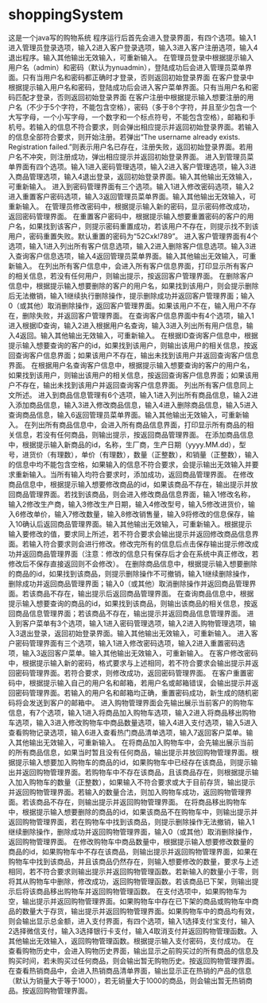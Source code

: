 # shoppingSystem
这是一个java写的购物系统
程序运行后首先会进入登录界面，有四个选项。输入1进入管理员登录选项，输入2进入客户登录选项，输入3进入客户注册选项，输入4退出程序。输入其他输出无效输入，可重新输入。
在管理员登录中根据提示输入用户名（admin）和密码（默认为ynuadmin），登陆成功后会进入管理员菜单界面。只有当用户名和密码都正确时才登录，否则返回初始登录界面
在客户登录中根据提示输入用户名和密码，登陆成功后会进入客户菜单界面。只有当用户名和密码匹配才登录，否则返回初始登录界面
在客户注册中根据提示输入想要注册的用户名（不少于5个字符，不能包含空格），密码（多于8个字符，并且至少包含一个大写字母，一个小写字母，一个数字和一个标点符号，不能包含空格），邮箱和手机号。若输入的信息不符合要求，则会弹出相应提示并返回初始登录界面。若输入的信息全部符合要求，则开始注册。若弹出“The username already exists. Registration failed.”则表示用户名已存在，注册失败，返回初始登录界面。若用户名不冲突，则注册成功，弹出相应提示并返回初始登录界面。
进入到管理员菜单界面有四个选项。输入1进入密码管理选项，输入2进入客户管理选项，输入3进入商品管理选项，输入4退出登录，返回初始登录界面。输入其他输出无效输入，可重新输入。
进入到密码管理界面有三个选项。输入1进入修改密码选项，输入2进入重置客户密码选项，输入3返回管理员菜单界面。输入其他输出无效输入，可重新输入。
在管理员修改密码中，根据提示输入新的密码，显示密码修改成功，返回密码管理界面。
在重置客户密码中，根据提示输入想要重置密码的客户的用户名，如果找到该客户，则提示密码重置成功，若该用户不存在，则提示找不到该用户，密码重置失败。默认重置的密码为“52Cxk!789”。
进入客户管理界面有4个选项，输入1进入列出所有客户信息选项，输入2进入删除客户信息选项。输入3进入查询客户信息选项，输入4返回管理员菜单界面。输入其他输出无效输入，可重新输入。
在列出所有客户信息中，会进入所有客户信息界面，打印显示所有客户的相关信息，若没有任何用户，则输出提示，按<Enter>返回客户管理界面。
在删除客户信息中，根据提示输入想要删除的客户的用户名，如果找到该用户，则会提示删除后无法撤销，输入1继续执行删除操作，提示删除成功并返回客户管理界面；输入0（或其他）取消删除操作，返回客户管理界面。如果该用户不在，输入用户不存在，删除失败，并返回客户管理界面。
在查询客户信息界面中有4个选项，输入1进入根据ID查询，输入2进入根据用户名查询，输入3进入列出所有用户信息，输入4返回。输入其他输出无效输入，可重新输入。
在根据ID查询客户信息中，根据提示输入想要查询的客户的id，如果找到该用户，则输出该用户的相关信息，按<Enter>返回查询客户信息界面；如果该用户不存在，输出未找到该用户并返回查询客户信息界面。
在根据用户名查询客户信息中，根据提示输入想要查询的客户的用户名，如果找到该用户，则输出该用户的相关信息，按<Enter>返回查询客户信息界面；如果该用户不存在，输出未找到该用户并返回查询客户信息界面。
列出所有客户信息同上文所述。
进入到商品信息管理有6个选项，输入1进入列出所有商品信息，输入2进入添加商品信息，输入3进入修改商品信息，输入4进入删除商品信息，输入5进入查询商品信息，输入6返回管理员菜单界面。输入其他输出无效输入，可重新输入。
在列出所有商品信息中，会进入所有商品信息界面，打印显示所有商品的相关信息，若没有任何商品，则输出提示，按<Enter>返回商品管理界面。
在添加商品信息中，根据提示输入新商品的id，名称，生厂商，生产日期（yyyy.MM.dd），型号，进货价（有理数），单价（有理数），数量（正整数），和销量（正整数），输入的信息中均不能包含空格，如果输入的信息不符合要求，会提示输出无效输入并要求重新输入。当所有输入均符合要求时，添加成功，返回商品管理界面。
在修改商品信息中，根据提示输入想要修改商品的id，如果该商品不存在，输出提示并放回商品管理界面。若找到该商品，则会进入修改商品信息界面，输入1修改名称，输入2修改生产商，输入3修改生产日期，输入4修改型号，输入5修改进货价，输入6修改单价，输入7修改数量，输入8修改销售量，输入9将修改的信息保存，输入10确认后返回商品管理界面。输入其他输出无效输入，可重新输入。根据提示输入要修改的值，要求同上所述，若不符合要求会输出提示并返回修改商品信息界面。若输入符合要求则会进行修改。修改完所有的信息后点击保存输出提示修改成功并返回商品管理界面（注意：修改的信息只有保存后才会在系统中真正修改，若修改后不保存直接返回则不会修改）。
在删除商品信息中，根据提示输入想要删除的商品的id，如果找到该商品，则提示删除操作不可撤销，输入1继续删除操作，删除成功并返回商品管理界面；输入0（或其他）取消删除操作并返回商品管理界面。若该商品不存在，输出提示后返回商品管理界面。
在查询商品信息中，根据提示输入想要查询的商品的id，如果找到该商品，则输出该商品的相关信息，按<Enter>返回商品信息管理界面；若该商品不存在，输出提示并返回商品信息管理界面。
进入到客户菜单有3个选项，输入1进入密码管理选项，输入2进入购物管理选项，输入3退出登录，返回初始登录界面。输入其他输出无效输入，可重新输入。
进入客户密码管理界面有三个选项，输入1进入修改密码选项，输入2进入重置密码选项，输入3返回客户菜单。输入其他输出无效输入，可重新输入。
在客户修改密码中，根据提示输入新的密码，格式要求与上述相同，若不符合要求会输出提示并返回密码管理界面。若符合要求，则修改成功，返回密码管理界面。
在客户重置密码中，根据提示输入自己的用户名和邮箱，若用户名或邮箱错误，会输出提示并返回密码管理界面。若输入的用户名和邮箱均正确，重置密码成功，新生成的随机密码将会发送到客户的邮箱中。
进入购物管理界面会先输出展示当前客户的购物车信息，有7个选项，输入1进入将商品加入购物车选项，输入2进入将商品移出购物车选项，输入3进入修改购物车中商品数量选项，输入4进入支付选项，输入5进入查看购物记录选项，输入6进入查看热门商品清单选项，输入7返回客户菜单。输入其他输出无效输入，可重新输入。
在将商品加入购物车中，会先输出展示当前的所有商品信息，如果当时暂且没有任何商品，输出提示并放回购物管理界面。根据提示输入想要加入购物车的商品的id，如果购物车中已经存在该商品，则提示输出并返回购物管理界面。若购物车中不存在该商品，且该商品存在，则根据提示输入加入购物车的数量（正整数），如果输入不符合要求或大于目前存货，输出提示并返回购物管理界面。若输入的数量合法，则加入购物车成功，返回购物管理界面。若该商品不存在，则输出提示并返回购物管理界面。
在将商品移出购物车中，根据提示输入想要删除的商品的id，如果该商品不在购物车中，则输出提示并返回购物管理界面，若在购物车中找到该商品，则提示删除操作无法撤销，输入1继续删除操作，删除成功并返回购物管理界面，输入0（或其他）取消删除操作，返回购物管理界面。
在修改购物车中商品数量中，根据提示输入想要修改数量的商品的id，如果购物车中不存在该商品，则输出提示并返回购物管理界面，如果在购物车中找到该商品，并且该商品仍然存在，则输入想要修改的数量，要求与上述相同，若不符合要求则输出提示并返回购物管理函数。若新输入的数量小于零，则将其从购物车中删除，修改成功，返回购物管理函数。若该商品已下架，则输出提示后将该商品移出购物车并返回购物管理函数。
在支付选项中，如果购物车为空，输出提示并返回购物管理界面。如果购物车中存在已下架的商品或购物车中商品的数量大于存货，输出提示并返回购物管理界面。如果购物车中的商品均有效，则会输出显示总金额，进入支付界面，有四个选项，输入1选择支付宝支付，输入2选择微信支付，输入3选择银行卡支付，输入4取消支付并返回购物管理函数。入其他输出无效输入，返回购物管理函数。根据提示输入支付密码，支付成功。
在查看购物历史中，会进入购物历史界面，输出显示之前购买过的所有商品的信息及购买时间，若未购买过任何商品，则会输出暂无购物历史。按<Enter>返回购物管理界面。
在查看热销商品中，会进入热销商品清单界面，输出显示正在热销的产品的信息（默认为销量大于等于1000），若无销量大于1000的商品，则会输出暂无热销商品。按<Enter>返回购物管理界面。
